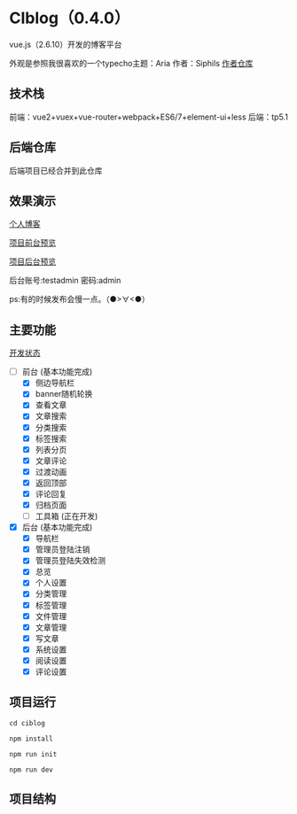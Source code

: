# CIblog（0.4.0）

vue.js（2.6.10）开发的博客平台

外观是参照我很喜欢的一个typecho主题：Aria 作者：Siphils [作者仓库](https://github.com/Siphils/Typecho-Theme-Aria)

## 技术栈

前端：vue2+vuex+vue-router+webpack+ES6/7+element-ui+less
后端：tp5.1

## 后端仓库

后端项目已经合并到此仓库

## 效果演示

[个人博客](http://www.zhangyifei.top)  

[项目前台预览](http://ciblog.zhangyifei.top/)  

[项目后台预览](http://ciblog.zhangyifei.top/admin)  

后台账号:testadmin  密码:admin

ps:有的时候发布会慢一点。（●>∀<●）

## 主要功能

[开发状态](http://www.zhangyifei.top/archives/97/) 

- [ ] 前台 (基本功能完成)
  - [x] 侧边导航栏
  - [x] banner随机轮换
  - [x] 查看文章
  - [x] 文章搜索
  - [x] 分类搜索
  - [x] 标签搜索
  - [x] 列表分页
  - [x] 文章评论
  - [x] 过渡动画  
  - [x] 返回顶部
  - [x] 评论回复
  - [x] 归档页面
  - [ ] 工具箱 (正在开发)
- [x] 后台 (基本功能完成)
  - [x] 导航栏
  - [x] 管理员登陆注销
  - [x] 管理员登陆失效检测
  - [x] 总览
  - [x] 个人设置
  - [x] 分类管理
  - [x] 标签管理
  - [x] 文件管理
  - [x] 文章管理
  - [x] 写文章
  - [x] 系统设置
  - [x] 阅读设置
  - [x] 评论设置

## 项目运行

`cd ciblog`

`npm install`

`npm run init`

`npm run dev`

## 项目结构

